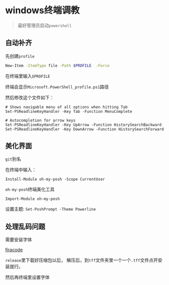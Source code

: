 # windows终端调教
> 最好管理员启动``powershell``
## 自动补齐
先创建``profile``
```bash
New-Item -ItemType file -Path $PROFILE  -Force
```

在终端里输入``$PROFILE``

终端会显示``Microsoft.PowerShell_profile.ps1``路径

然后修改这个文件如下：

```
# Shows navigable menu of all options when hitting Tab
Set-PSReadlineKeyHandler -Key Tab -Function MenuComplete

# Autocompletion for arrow keys
Set-PSReadlineKeyHandler -Key UpArrow -Function HistorySearchBackward
Set-PSReadlineKeyHandler -Key DownArrow -Function HistorySearchForward
```

## 美化界面

``git``别名

在终端中输入：

``Install-Module oh-my-posh -Scope CurrentUser``

``oh-my-posh``终端美化工具

``Import-Module oh-my-posh``

设置主题:
``Set-PoshPrompt -Theme Powerline``

## 处理乱码问题

需要安装字体

[firacode](https://github.com/tonsky/FiraCode)

``release``里下载好压缩包以后， 解压后，到``tff``文件夹里一个一个``.tff``文件点开安装就行。

然后再终端里设置字体